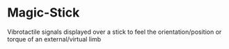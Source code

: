 # Magic-Stick
Vibrotactile signals displayed over a stick to feel the orientation/position or torque of an external/virtual limb
